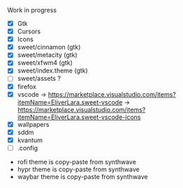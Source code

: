 Work in progress

- [x] Gtk
- [x] Cursors
- [x] Icons
- [x] sweet/cinnamon (gtk)
- [x] sweet/metacity (gtk)
- [x] sweet/xfwm4 (gtk)
- [x] sweet/index.theme (gtk)
- [ ] sweet/assets ?
- [x] firefox
- [x] vscode 
    -> https://marketplace.visualstudio.com/items?itemName=EliverLara.sweet-vscode
    -> https://marketplace.visualstudio.com/items?itemName=EliverLara.sweet-vscode-icons
- [x] wallpapers
- [x] sddm
- [x] kvantum
- [ ] .config

- rofi theme is copy-paste from synthwave
- hypr theme is copy-paste from synthwave
- waybar theme is copy-paste from synthwave
